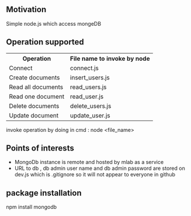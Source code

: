 <h2>Motivation</h2>
Simple node.js which access mongeDB

<h2>Operation supported</h2>
<table>
  <tr>
    <th>Operation</th>
    <th>File name to invoke by node</th> 
  </tr>
  <tr>
    <td>Connect</td>
    <td>connect.js</td> 
  </tr>
  <tr>
    <td>Create documents</td>
    <td>insert_users.js</td> 
  </tr>
 <tr>
    <td>Read all documents</td>
    <td>read_users.js</td> 
  </tr>
<tr>
    <td>Read one document</td>
    <td>read_user.js</td> 
  </tr>
<tr>
    <td>Delete documents</td>
    <td>delete_users.js</td> 
  </tr>
<tr>
    <td>Update document</td>
    <td>update_user.js</td> 
  </tr>
</table>

invoke operation by doing in cmd :  node <file_name>

<h2>Points of interests</h2>
<ul>
<li>MongoDb instance is remote and hosted by mlab as a service</li>
<li>URL to db , db admin user name and db admin password are stored on dev.js which is .gitignore so it will not appear to everyone in github</li>
</ul>

<h2>package installation</h2>
npm install mongodb 